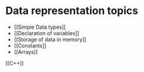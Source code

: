 # Data representation topics

- [[Simple Data types]]
- [[Declaration of variables]]
- [[Storage of data in memory]]
- [[Constants]]
- [[Arrays]]


[[C++]]